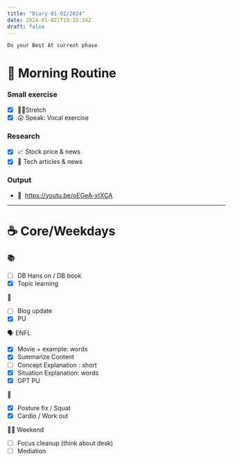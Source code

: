 ```yaml
---
title: "Diary 01-02/2024"  
date: 2024-01-02|T19:32:34Z
draft: false
---
```


```tsx
Do your Best At current phase
```

# 🍳 Morning Routine

### Small exercise

- [x]  🧎‍♀️Stretch
- [x]  😮 Speak: Vocal exercise

### Research

- [x]  📈 Stock price & news
- [x]  👾 Tech articles & news

### Output

- 🎥  https://youtu.be/oEGeA-xtXCA

---

# ☕ Core/Weekdays

### 📚

- [ ]  DB Hans on / DB book
- [x]  Topic learning

👑

- [ ]  Blog update
- [x]  PU

🗣️ ENFL

- [x]  Movie + example: words
- [x]  Summarize Content
- [ ]  Concept Explanation : short
- [x]  Situation Explanation: words
- [x]  GPT PU

💪

- [x]  Posture fix / Squat
- [x]  Cardio / Work out

🧘‍♀️ Weekend

- [ ]  Focus cleanup (think about desk)
- [ ]  Mediation